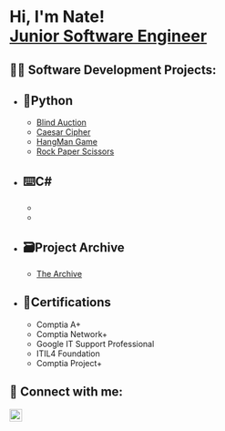 <h1>Hi, I'm Nate! <br/><a href="https://github.com/NateGariepy">Junior Software Engineer</a></h1>

<h2>👨‍💻 Software Development Projects:</h2>


- <b>🐍Python</b>
  -
  - [Blind Auction](https://replit.com/@n8gariepy/Blind-Auction?v=1)
  - [Caesar Cipher](https://replit.com/@n8gariepy/Caesar-Cipher?v=1)
  - [HangMan Game](https://replit.com/@n8gariepy/Hangman?v=2)
  - [Rock Paper Scissors](https://replit.com/@n8gariepy/RockPaperScissors?v=1)
- <b>⌨️C#</b>
  - 
  - 
  - 
- <b>🗃Project Archive</b>
  - 
  - [The Archive](https://github.com/NateGariepy/ProjectArchive)
- <b>📄Certifications</b>
  -
  - Comptia A+
  - Comptia Network+
  - Google IT Support Professional
  - ITIL4 Foundation
  - Comptia Project+

<h2> 🤳 Connect with me:</h2>

[<img align="left" alt="nathangariepy | LinkedIn" width="22px" src="https://cdn.jsdelivr.net/npm/simple-icons@v3/icons/linkedin.svg" />][linkedin]



[linkedin]: https://www.linkedin.com/in/nathangariepy/

<!--
**joshmadakor1/joshmadakor1** is a ✨ _special_ ✨ repository because its `README.md` (this file) appears on your GitHub profile.

Here are some ideas to get you started:

- 🔭 I’m currently working on ...
- 🌱 I’m currently learning ...
- 👯 I’m looking to collaborate on ...
- 🤔 I’m looking for help with ...
- 💬 Ask me about ...
- 📫 How to reach me: ...
- 😄 Pronouns: ...
- ⚡ Fun fact: ...
-->
